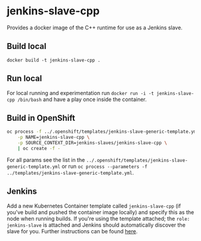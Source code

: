 # jenkins-slave-cpp
Provides a docker image of the C++ runtime for use as a Jenkins slave.

## Build local
`docker build -t jenkins-slave-cpp .`

## Run local
For local running and experimentation run `docker run -i -t jenkins-slave-cpp /bin/bash` and have a play once inside the container.

## Build in OpenShift
```bash
oc process -f ../.openshift/templates/jenkins-slave-generic-template.yml \
    -p NAME=jenkins-slave-cpp \
    -p SOURCE_CONTEXT_DIR=jenkins-slaves/jenkins-slave-cpp \
    | oc create -f -
```
For all params see the list in the `../.openshift/templates/jenkins-slave-generic-template.yml` or run `oc process --parameters -f ../templates/jenkins-slave-generic-template.yml`.

## Jenkins
Add a new Kubernetes Container template called `jenkins-slave-cpp` (if you've build and pushed the container image locally) and specify this as the node when running builds. If you're using the template attached; the `role: jenkins-slave` is attached and Jenkins should automatically discover the slave for you. Further instructions can be found [here](https://docs.openshift.com/container-platform/latest/using_images/other_images/jenkins.html#using-the-jenkins-kubernetes-plug-in-to-run-jobs).
